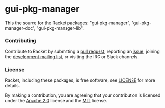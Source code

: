 # gui-pkg-manager

This the source for the Racket packages: "gui-pkg-manager", "gui-pkg-manager-doc", "gui-pkg-manager-lib".

### Contributing

Contribute to Racket by submitting a [pull request], reporting an
[issue], joining the [development mailing list], or visiting the
IRC or Slack channels.

### License

Racket, including these packages, is free software, see [LICENSE]
for more details.

By making a contribution, you are agreeing that your contribution
is licensed under the [Apache 2.0] license and the [MIT] license.

[MIT]: https://github.com/racket/racket/blob/master/racket/src/LICENSE-MIT.txt
[Apache 2.0]: https://www.apache.org/licenses/LICENSE-2.0.txt
[pull request]: https://github.com/racket/gui-pkg-manager/pulls
[issue]: https://github.com/racket/gui-pkg-manager/issues
[development mailing list]: https://lists.racket-lang.org
[LICENSE]: LICENSE

